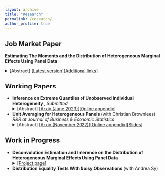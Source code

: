 ```yaml
---
layout: archive
title: "Research"
permalink: /research/
author_profile: true
---
```




## Job Market Paper

<b>Estimating The  Moments and the Distribution of Heterogeneous Marginal Effects Using Panel Data</b>   
<details><summary>[Abstract] [<a href="https://vladislav-morozov.github.io/files/marginalEffectsMomentsDistribution.pdf">Latest version</a>][<a href="https://vladislav-morozov.github.io/research/4_marginal_effects_general_heterogeneity">Additional links</a>]   </summary>
<p>
<em> 			This paper considers  estimation of the moments and the distribution of heterogeneous marginal effects using panel data. 	  We impose no restrictions on the form or dimension of time-invariant heterogeneity. In this setting, we identify the mean, variance, higher-order moments, and the distribution of marginal effects using two periods of data. We propose simple nonparametric estimators for the moments and the distribution, and study their asymptotic properties. The moment estimators are consistent and asymptotically normal. For the distribution estimator, we establish  consistency  by developing novel   results that connect   the convergence of distributions to  the convergence of their moments. 		We illustrate the methodology with an application to Engel curves for food at home. 	Our analysis of variance, higher moments, and the distribution of marginal effects reveals significant heterogeneity. In particular, some households   have upward-sloping sections in their Engel curves for lower values of expenditures. In contrast, the average Engel curve is downward-sloping for all expenditure values, in line with the previous literature.
</em>
</p>
</details>

## Working Papers

<ul>

<li>  <b> Inference on Extreme Quantiles of Unobserved Individual Heterogeneity </b>,  <em>Submitted</em>
<details><summary>[Abstract] [<a href="https://arxiv.org/abs/2210.08524">Arxiv (June 2023)</a>][<a href="https://vladislav-morozov.github.io/files/2_noisyExtremeSupplement.pdf">Online appendix</a>]</summary>
<p>
<em> We develop a methodology for conducting inference on extreme quantiles of unobserved individual heterogeneity (heterogeneous coefficients, heterogeneous treatment effects, etc.) in a panel data or meta-analysis setting. Inference in such settings is challenging: only noisy estimates of unobserved heterogeneity are available, and approximations based on the central limit theorem work poorly for extreme quantiles. For this situation, under weak assumptions we derive an extreme value theorem and an intermediate order theorem for noisy estimates and appropriate rate and moment conditions. Both theorems are then used to construct confidence intervals for extremal quantiles. The intervals are simple to construct and require no optimization. Inference based on the intermediate order theorem involves a novel self-normalized intermediate order theorem. In simulations, our extremal confidence intervals have favorable coverage properties in the tail. Our methodology is illustrated with an application to firm productivity in denser and less dense areas.
 </em>
</p>
</details>

</li>

<li>  <b> Unit Averaging for Heterogeneous Panels </b> (with Christian Brownlees)  <em> R&R at Journal of Business & Economic Statistics </em>
<details><summary>[Abstract] [<a href="https://arxiv.org/abs/2210.14205">Arxiv (November 2022)</a>][<a href="https://vladislav-morozov.github.io/files/1_unitAveragingSupplement.pdf">Online appendix</a>][<a href="https://vladislav-morozov.github.io/files/1_unitAveragingSlides.pdf">Slides</a>] </summary>
<p>
<em> In this work we introduce a unit averaging procedure to efficiently recover unit-specific parameters in a heterogeneous panel model. The procedure consists in estimating the parameter of a given unit using a weighted average of all the unit-specific parameter estimators in the panel. The weights of the average are determined by minimizing an MSE criterion. We analyze the properties of the minimum MSE unit averaging estimator in a local heterogeneity framework inspired by the literature on frequentist model averaging. The analysis of the estimator covers both the cases in which the cross-sectional dimension of the panel is fixed and large. In both cases, we obtain the local asymptotic distribution of the minimum MSE unit averaging estimators and of the associated weights. A GDP nowcasting application for a panel of European countries showcases the benefits of the procedure.
 </em>
</p>
</details>

</li>

 </ul>



## Work in Progress

<ul>


<li> <b>Deconvolution Estimation and Inference on the Distribution of Heterogeneous Marginal Effects Using Panel Data </b>
<details><summary>[<a href="https://vladislav-morozov.github.io/research/5_inference_distribution_marginal_effects">Project page</a>] </summary>
<p>
</p>
</details>
 </li>
 <li> <b> Distribution Equality Tests With Noisy Observations </b> (with Andrea Sy) </li>
</ul>
